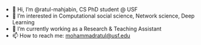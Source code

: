 - 👋 Hi, I’m @ratul-mahjabin, CS PhD student @ USF
- 👀 I’m interested in Computational social science, Network science, Deep Learning
- 🌱 I’m currently working as a Research & Teaching Assistant
- 📫 How to reach me: mohammadratul@usf.edu

<!---
ratul-mahjabin/ratul-mahjabin is a ✨ special ✨ repository because its `README.md` (this file) appears on your GitHub profile.
You can click the Preview link to take a look at your changes.
--->
